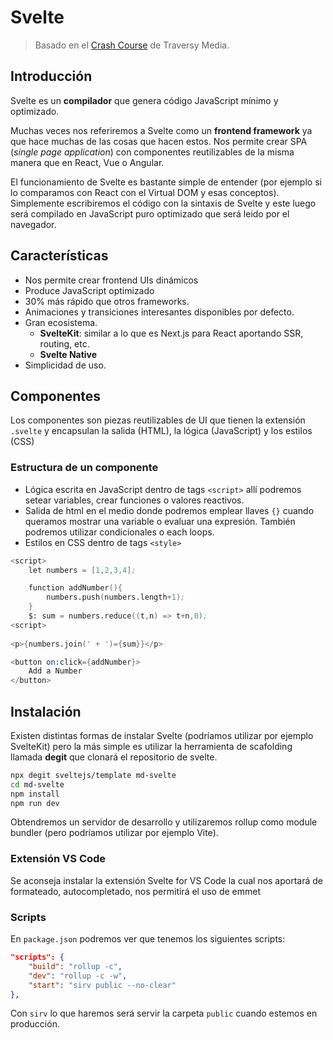 # Svelte

> Basado en el [Crash Course](https://youtu.be/3TVy6GdtNuQ) de Traversy Media.



## Introducción

Svelte es un **compilador** que genera código JavaScript mínimo y optimizado. 

Muchas veces nos referiremos a Svelte como un **frontend framework** ya que hace muchas de las cosas que hacen estos. Nos permite crear SPA (*single page application*) con componentes reutilizables de la misma manera que en React, Vue o Angular.

El funcionamiento de Svelte es bastante simple de entender (por ejemplo si lo comparamos con React con el Virtual DOM y esas conceptos). Simplemente escribiremos el código con la sintaxis de Svelte y este luego será compilado en JavaScript puro optimizado que será leido por el navegador.



## Características

* Nos permite crear frontend UIs dinámicos
* Produce JavaScript optimizado
* 30% más rápido que otros frameworks.
* Animaciones y transiciones interesantes disponibles por defecto.
* Gran ecosistema.
  * **SvelteKit**: similar a lo que es Next.js para React aportando SSR, routing, etc.
  * **Svelte Native**
* Simplicidad de uso.



## Componentes

Los componentes son piezas reutilizables de UI que tienen la extensión `.svelte` y encapsulan la salida (HTML), la lógica (JavaScript) y los estilos (CSS)



### Estructura de un componente

* Lógica escrita en JavaScript dentro de tags `<script>` allí podremos setear variables, crear funciones o valores reactivos.
* Salida de html en el medio donde podremos emplear llaves `{}` cuando queramos mostrar una variable o evaluar una expresión. También podremos utilizar condicionales o each loops.
* Estilos en CSS dentro de tags `<style>`



```s
<script>
	let numbers = [1,2,3,4];

	function addNumber(){
        numbers.push(numbers.length+1);
    }
	$: sum = numbers.reduce((t,n) => t+n,0);
<script>
    
<p>{numbers.join(' + ')={sum}}</p>

<button on:click={addNumber}>
    Add a Number
</button> 
```



## Instalación

Existen distintas formas de instalar Svelte (podríamos utilizar por ejemplo SvelteKit) pero la más simple es utilizar la herramienta de scafolding llamada **degit** que clonará el repositorio de svelte.

```bash
npx degit sveltejs/template md-svelte
cd md-svelte
npm install
npm run dev
```

Obtendremos un servidor de desarrollo y utilizaremos rollup como module bundler (pero podríamos utilizar por ejemplo Vite). 



### Extensión VS Code

Se aconseja instalar la extensión Svelte for VS Code la cual nos aportará de formateado, autocompletado, nos permitirá el uso de emmet



### Scripts

En `package.json` podremos ver que tenemos los siguientes scripts:

```json
"scripts": {
    "build": "rollup -c",
    "dev": "rollup -c -w",
    "start": "sirv public --no-clear"
},
```

Con `sirv` lo que haremos será servir la carpeta `public` cuando estemos en producción.